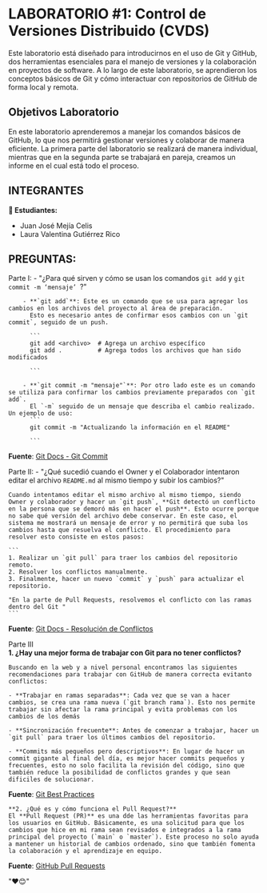 # LABORATORIO #1: Control de Versiones Distribuido (CVDS)

Este laboratorio está diseñado para introducirnos en el uso de Git y GitHub, dos herramientas esenciales para el manejo de versiones y la colaboración en proyectos de software. A lo largo de este laboratorio, se aprendieron los conceptos básicos de Git y cómo interactuar con repositorios de GitHub de forma local y remota.

## Objetivos Laboratorio

En este laboratorio aprenderemos a manejar los comandos básicos de GitHub, lo que nos permitirá gestionar versiones y colaborar de manera eficiente. La primera parte del laboratorio se realizará de manera individual, mientras que en la segunda parte se trabajará en pareja, creamos un informe en el cual está todo el proceso.

## INTEGRANTES

**👥 Estudiantes:**

- Juan José Mejía Celis
- Laura Valentina Gutiérrez Rico


## PREGUNTAS:

  Parte I:
    - "¿Para qué sirven y cómo se usan los comandos `git add` y `git commit -m ‘mensaje’ `?"

        - **`git add`**: Este es un comando que se usa para agregar los cambios en los archivos del proyecto al área de preparación.
          Esto es necesario antes de confirmar esos cambios con un `git commit`, seguido de un push.

          ```
          git add <archivo>  # Agrega un archivo específico
          git add .          # Agrega todos los archivos que han sido modificados

          ```

        - **`git commit -m "mensaje"`**: Por otro lado este es un comando se utiliza para confirmar los cambios previamente preparados con `git add`. 
          El `-m` seguido de un mensaje que describa el cambio realizado. Un ejemplo de uso:
          ```
          git commit -m "Actualizando la información en el README"

          ```
**Fuente**: [Git Docs - Git Commit](https://git-scm.com/docs/git-commit)

   Parte II:
    - "¿Qué sucedió cuando el Owner y el Colaborador intentaron editar el archivo `README.md` al mismo tiempo y subir los cambios?"
 
 	Cuando intentamos editar el mismo archivo al mismo tiempo, siendo Owner y colaborador y hacer un `git push`, **Git detectó un conflicto en la persona que se demoró más en hacer el push**. Esto ocurre porque no sabe qué versión del archivo debe conservar. En este caso, el sistema me mostrará un mensaje de error y no permitirá que suba los cambios hasta que resuelva el conflicto. El procedimiento para resolver esto consiste en estos pasos:

	```
	1. Realizar un `git pull` para traer los cambios del repositorio remoto.
	2. Resolver los conflictos manualmente.
	3. Finalmente, hacer un nuevo `commit` y `push` para actualizar el repositorio.

	"En la parte de Pull Requests, resolvemos el conflicto con las ramas dentro del Git "
	```

**Fuente**: [Git Docs - Resolución de Conflictos](https://git-scm.com/book/en/v2/Git-Tools-Advanced-Merging)

   Parte III  
	**1. ¿Hay una mejor forma de trabajar con Git para no tener conflictos?**  

	Buscando en la web y a nivel personal encontramos las siguientes recomendaciones para trabajar con GitHub de manera correcta evitanto conflictos:

	- **Trabajar en ramas separadas**: Cada vez que se van a hacer cambios, se crea una rama nueva (`git branch rama`). Esto nos permite trabajar sin afectar la rama principal y evita problemas con los cambios de los demás

	- **Sincronización frecuente**: Antes de comenzar a trabajar, hacer un `git pull` para traer los últimos cambios del repositorio.

	- **Commits más pequeños pero descriptivos**: En lugar de hacer un commit gigante al final del día, es mejor hacer commits pequeños y frecuentes, esto no solo facilita la revisión del código, sino que también reduce la posibilidad de conflictos grandes y que sean dificiles de solucionar.

**Fuente**: [Git Best Practices](https://www.atlassian.com/git/tutorials/comparing-workflows)  


	**2. ¿Qué es y cómo funciona el Pull Request?**  
	El **Pull Request (PR)** es una dde las herramientas favoritas para los usuarios en GitHub. Básicamente, es una solicitud para que los cambios que hice en mi rama sean revisados e integrados a la rama principal del proyecto (`main` o `master`). Este proceso no solo ayuda a mantener un historial de cambios ordenado, sino que también fomenta la colaboración y el aprendizaje en equipo.  

**Fuente**: [GitHub Pull Requests](https://docs.github.com/en/pull-requests)  


"❤️😊"


